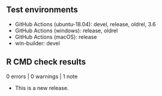 ## Test environments

* GitHub Actions (ubuntu-18.04): devel, release, oldrel, 3.6
* GitHub Actions (windows): release, oldrel
* GitHub Actions (macOS): release
* win-builder: devel

## R CMD check results

0 errors | 0 warnings | 1 note

* This is a new release.
